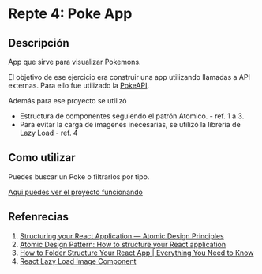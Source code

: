 # Repte 4: Poke App


## Descripción
App que sirve para visualizar Pokemons.

El objetivo de ese ejercicio era construir una app utilizando llamadas a API externas. Para ello fue utilizado la [PokeAPI](https://pokeapi.co/).

Además para ese proyecto se utilizó
- Estructura de componentes seguiendo el patrón Atomico. - ref. 1 a 3.
- Para evitar la carga de imagenes inecesarias, se utilizó la librería de Lazy Load - ref. 4


## Como utilizar

Puedes buscar un Poke o filtrarlos por tipo. 

[Aqui puedes ver el proyecto funcionando](https://chaiben.github.io/repte-4-utilitzar-api-pokemon/)


## Refenrecias
1. [Structuring your React Application — Atomic Design Principles](https://andela.com/insights/structuring-your-react-application-atomic-design-principles/)
1. [Atomic Design Pattern: How to structure your React application](https://medium.com/@janelle.wg/atomic-design-pattern-how-to-structure-your-react-application-2bb4d9ca5f97)
1. [How to Folder Structure Your React App | Everything You Need to Know
](https://www.youtube.com/watch?v=uqKoqcO08ho&t=1495s)
1. [React Lazy Load Image Component](https://www.npmjs.com/package/react-lazy-load-image-component)